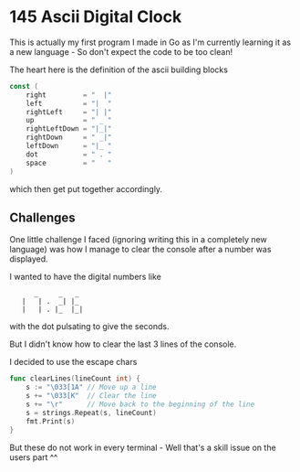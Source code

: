 # 145 Ascii Digital Clock

This is actually my first program I made in Go as I'm currently learning it as a new language - So don't expect the code to be too clean!

The heart here is the definition of the ascii building blocks
```go
const (
	right         = "  |"
	left          = "|  "
	rightLeft     = "| |"
	up            = " _ "
	rightLeftDown = "|_|"
	rightDown     = " _|"
	leftDown      = "|_ "
	dot           = " . "
	space         = "   "
)
```
which then get put together accordingly.

## Challenges
One little challenge I faced (ignoring writing this in a completely new language) was how I manage to clear the console after a number was displayed.

I wanted to have the digital numbers like
```
      _     _   _
   |   | .  _| |_
   |   | . |_  |_|
```
with the dot pulsating to give the seconds.

But I didn't know how to clear the last 3 lines of the console.

I decided to use the escape chars
```go
func clearLines(lineCount int) {
	s := "\033[1A" // Move up a line
	s += "\033[K"  // Clear the line
	s += "\r"      // Move back to the beginning of the line
	s = strings.Repeat(s, lineCount)
	fmt.Print(s)
}
```
But these do not work in every terminal - Well that's a skill issue on the users part ^^